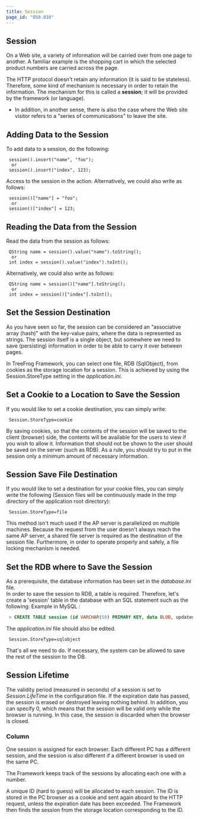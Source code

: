 ```yaml
---
title: Session
page_id: "050.010"
---
```


## Session

On a Web site, a variety of information will be carried over from one page to another. A familiar example is the shopping cart in which the selected product numbers are carried across the page.

The HTTP protocol doesn't retain any information (it is said to be stateless). Therefore, some kind of mechanism is necessary in order to retain the information. The mechanism for this is called a **session**; it will be provided by the framework (or language).

- In addition, in another sense, there is also the case where the Web site visitor refers to a "series of communications" to leave the site.

## Adding Data to the Session

To add data to a session, do the following:

```
 session().insert("name", "foo");
  or
 session().insert("index", 123);
```

Access to the session in the action. Alternatively, we could also write as follows:

```
 session()["name"] = "foo";
  or
 session()["index"] = 123;
``` 

## Reading the Data from the Session

Read the data from the session as follows:

```
 QString name = session().value("name").toString();
  or
 int index = session().value("index").toInt();
```

Alternatively, we could also write as follows:

```
 QString name = session()["name"].toString();
  or
 int index = session()["index"].toInt();
``` 

## Set the Session Destination

As you have seen so far, the session can be considered an “associative array (hash)" with the key-value pairs, where the data is represented as strings. The session itself is a single object, but somewhere we need to  save (persisting) information in order to be able to carry it over between pages.

In TreeFrog Framework, you can select one file, RDB (SqlObject), from cookies as the storage location for a session. This is achieved by using the Session.StoreType setting in the *application.ini*.

## Set a Cookie to a Location to Save the Session

If you would like to set a cookie destination, you can simply write:

```
 Session.StoreType=cookie
``` 

By saving cookies, so that the contents of the session will be saved to the client (browser) side, the contents will be available for the users to view if you wish to allow it. Information that should not be shown to the user should be saved on the server (such as RDB). As a rule, you should try to put in the session only a minimum amount of necessary information.

## Session Save File Destination

If you would like to set a destination for your cookie files, you can simply write the following (Session files will be continuously made in the *tmp* directory of the application root directory): 

```
 Session.StoreType=file
```

This method isn't much used if the AP server is parallelized on multiple machines. Because the request from the user doesn't always reach the same AP server, a shared file server is required as the destination of the session file. Furthermore, in order to operate properly and safely, a file locking mechanism is needed.

## Set the RDB where to Save the Session

As a prerequisite, the database information has been set in the *database.ini* file.<br>
In order to save the session to RDB, a table is required. Therefore, let's create a 'session' table in the database with an SQL statement such as the following:
Example in MySQL :

```sql
 > CREATE TABLE session (id VARCHAR(50) PRIMARY KEY, data BLOB, updated_at TIMESTAMP);
```

The *application.ini* file should also be edited.

```
 Session.StoreType=sqlobject
```

That's all we need to do. If necessary, the system can be allowed to save the rest of the session to the DB.

## Session Lifetime

The validity period (measured in seconds) of a session is set to *Session.LifeTime* in the configuration file. If the expiration date has passed, the session is erased or destroyed leaving nothing behind. In addition, you can specify 0, which means that the session will be valid only while the browser is running. In this case, the session is discarded when the browser is closed.

### Column

One session is assigned for each browser. Each different PC has a different session, and the session is also different if a different browser is used on the same PC.

The Framework keeps track of the sessions by allocating each one with a number.

A unique ID (hard to guess) will be allocated to each session. The ID is stored in the PC browser as a cookie and sent again aboard to the HTTP request, unless the expiration date has been exceeded. The Framework then finds the session from the storage location corresponding to the ID.